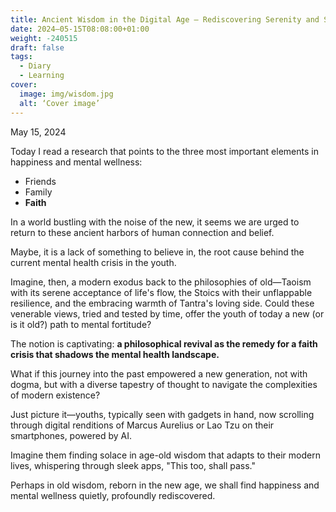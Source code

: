 ```yaml
---
title: Ancient Wisdom in the Digital Age – Rediscovering Serenity and Strength
date: 2024–05-15T08:08:00+01:00
weight: -240515
draft: false
tags:
  - Diary
  - Learning
cover:
  image: img/wisdom.jpg
  alt: ‘Cover image’
---
```


May 15, 2024

Today I read a research that points to the three most important elements in happiness and mental wellness:
- Friends
- Family
- **Faith** 

In a world bustling with the noise of the new, it seems we are urged to return to these ancient harbors of human connection and belief.

Maybe, it is a lack of something to believe in, the root cause behind the current mental health crisis in the youth.

Imagine, then, a modern exodus back to the philosophies of old—Taoism with its serene acceptance of life's flow, the Stoics with their unflappable resilience, and the embracing warmth of Tantra's loving side. Could these venerable views, tried and tested by time, offer the youth of today a new (or is it old?) path to mental fortitude?

The notion is captivating: **a philosophical revival as the remedy for a faith crisis that shadows the mental health landscape.** 

What if this journey into the past empowered a new generation, not with dogma, but with a diverse tapestry of thought to navigate the complexities of modern existence?

Just picture it—youths, typically seen with gadgets in hand, now scrolling through digital renditions of Marcus Aurelius or Lao Tzu on their smartphones, powered by AI. 

Imagine them finding solace in age-old wisdom that adapts to their modern lives, whispering through sleek apps, "This too, shall pass." 

Perhaps in old wisdom, reborn in the new age, we shall find happiness and mental wellness quietly, profoundly rediscovered.